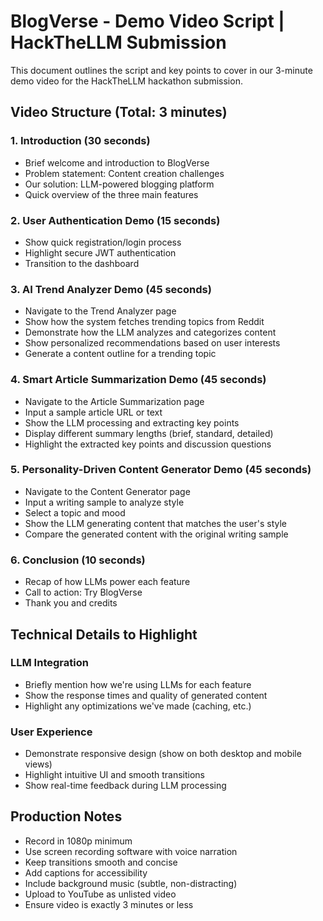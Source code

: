 # BlogVerse - Demo Video Script | HackTheLLM Submission

This document outlines the script and key points to cover in our 3-minute demo video for the HackTheLLM hackathon submission.

## Video Structure (Total: 3 minutes)

### 1. Introduction (30 seconds)

- Brief welcome and introduction to BlogVerse
- Problem statement: Content creation challenges
- Our solution: LLM-powered blogging platform
- Quick overview of the three main features

### 2. User Authentication Demo (15 seconds)

- Show quick registration/login process
- Highlight secure JWT authentication
- Transition to the dashboard

### 3. AI Trend Analyzer Demo (45 seconds)

- Navigate to the Trend Analyzer page
- Show how the system fetches trending topics from Reddit
- Demonstrate how the LLM analyzes and categorizes content
- Show personalized recommendations based on user interests
- Generate a content outline for a trending topic

### 4. Smart Article Summarization Demo (45 seconds)

- Navigate to the Article Summarization page
- Input a sample article URL or text
- Show the LLM processing and extracting key points
- Display different summary lengths (brief, standard, detailed)
- Highlight the extracted key points and discussion questions

### 5. Personality-Driven Content Generator Demo (45 seconds)

- Navigate to the Content Generator page
- Input a writing sample to analyze style
- Select a topic and mood
- Show the LLM generating content that matches the user's style
- Compare the generated content with the original writing sample

### 6. Conclusion (10 seconds)

- Recap of how LLMs power each feature
- Call to action: Try BlogVerse
- Thank you and credits

## Technical Details to Highlight

### LLM Integration

- Briefly mention how we're using LLMs for each feature
- Show the response times and quality of generated content
- Highlight any optimizations we've made (caching, etc.)

### User Experience

- Demonstrate responsive design (show on both desktop and mobile views)
- Highlight intuitive UI and smooth transitions
- Show real-time feedback during LLM processing

## Production Notes

- Record in 1080p minimum
- Use screen recording software with voice narration
- Keep transitions smooth and concise
- Add captions for accessibility
- Include background music (subtle, non-distracting)
- Upload to YouTube as unlisted video
- Ensure video is exactly 3 minutes or less
